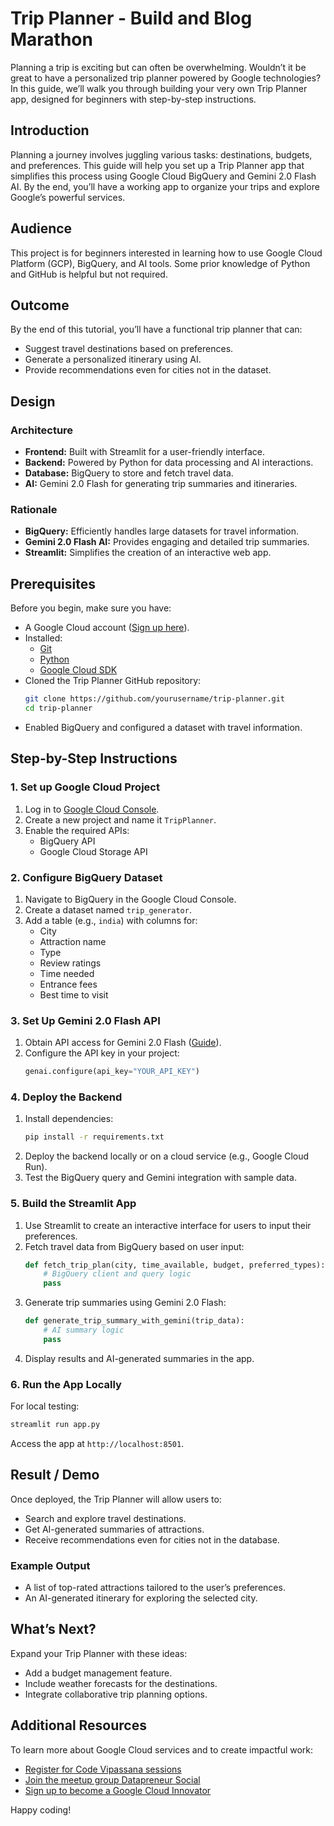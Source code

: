 # Trip Planner - Build and Blog Marathon

Planning a trip is exciting but can often be overwhelming. Wouldn’t it be great to have a personalized trip planner powered by Google technologies? In this guide, we’ll walk you through building your very own Trip Planner app, designed for beginners with step-by-step instructions.

## Introduction
Planning a journey involves juggling various tasks: destinations, budgets, and preferences. This guide will help you set up a Trip Planner app that simplifies this process using Google Cloud BigQuery and Gemini 2.0 Flash AI. By the end, you’ll have a working app to organize your trips and explore Google’s powerful services.

## Audience
This project is for beginners interested in learning how to use Google Cloud Platform (GCP), BigQuery, and AI tools. Some prior knowledge of Python and GitHub is helpful but not required.

## Outcome
By the end of this tutorial, you’ll have a functional trip planner that can:

- Suggest travel destinations based on preferences.
- Generate a personalized itinerary using AI.
- Provide recommendations even for cities not in the dataset.

## Design
### Architecture
- **Frontend:** Built with Streamlit for a user-friendly interface.
- **Backend:** Powered by Python for data processing and AI interactions.
- **Database:** BigQuery to store and fetch travel data.
- **AI:** Gemini 2.0 Flash for generating trip summaries and itineraries.

### Rationale
- **BigQuery:** Efficiently handles large datasets for travel information.
- **Gemini 2.0 Flash AI:** Provides engaging and detailed trip summaries.
- **Streamlit:** Simplifies the creation of an interactive web app.

## Prerequisites
Before you begin, make sure you have:

- A Google Cloud account ([Sign up here](https://cloud.google.com/)).
- Installed:
  - [Git](https://git-scm.com/downloads)
  - [Python](https://www.python.org/downloads/)
  - [Google Cloud SDK](https://cloud.google.com/sdk/docs/install)
- Cloned the Trip Planner GitHub repository:
  ```bash
  git clone https://github.com/yourusername/trip-planner.git
  cd trip-planner
  ```
- Enabled BigQuery and configured a dataset with travel information.

## Step-by-Step Instructions

### 1. Set up Google Cloud Project
1. Log in to [Google Cloud Console](https://console.cloud.google.com/).
2. Create a new project and name it `TripPlanner`.
3. Enable the required APIs:
   - BigQuery API
   - Google Cloud Storage API

### 2. Configure BigQuery Dataset
1. Navigate to BigQuery in the Google Cloud Console.
2. Create a dataset named `trip_generator`.
3. Add a table (e.g., `india`) with columns for:
   - City
   - Attraction name
   - Type
   - Review ratings
   - Time needed
   - Entrance fees
   - Best time to visit

### 3. Set Up Gemini 2.0 Flash API
1. Obtain API access for Gemini 2.0 Flash ([Guide](https://gemini.google.com/)).
2. Configure the API key in your project:
   ```python
   genai.configure(api_key="YOUR_API_KEY")
   ```

### 4. Deploy the Backend
1. Install dependencies:
   ```bash
   pip install -r requirements.txt
   ```
2. Deploy the backend locally or on a cloud service (e.g., Google Cloud Run).
3. Test the BigQuery query and Gemini integration with sample data.

### 5. Build the Streamlit App
1. Use Streamlit to create an interactive interface for users to input their preferences.
2. Fetch travel data from BigQuery based on user input:
   ```python
   def fetch_trip_plan(city, time_available, budget, preferred_types):
       # BigQuery client and query logic
       pass
   ```
3. Generate trip summaries using Gemini 2.0 Flash:
   ```python
   def generate_trip_summary_with_gemini(trip_data):
       # AI summary logic
       pass
   ```
4. Display results and AI-generated summaries in the app.

### 6. Run the App Locally
For local testing:
```bash
streamlit run app.py
```
Access the app at `http://localhost:8501`.

## Result / Demo
Once deployed, the Trip Planner will allow users to:

- Search and explore travel destinations.
- Get AI-generated summaries of attractions.
- Receive recommendations even for cities not in the database.

### Example Output
- A list of top-rated attractions tailored to the user’s preferences.
- An AI-generated itinerary for exploring the selected city.

## What’s Next?
Expand your Trip Planner with these ideas:

- Add a budget management feature.
- Include weather forecasts for the destinations.
- Integrate collaborative trip planning options.

## Additional Resources
To learn more about Google Cloud services and to create impactful work:

- [Register for Code Vipassana sessions](https://example.com/code-vipassana)
- [Join the meetup group Datapreneur Social](https://example.com/datapreneur-social)
- [Sign up to become a Google Cloud Innovator](https://example.com/google-cloud-innovator)

Happy coding!

